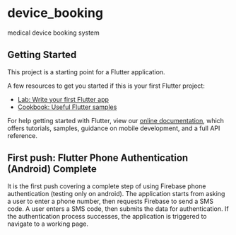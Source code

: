 # device_booking

medical device booking system

## Getting Started

This project is a starting point for a Flutter application.

A few resources to get you started if this is your first Flutter project:

- [Lab: Write your first Flutter app](https://flutter.dev/docs/get-started/codelab)
- [Cookbook: Useful Flutter samples](https://flutter.dev/docs/cookbook)

For help getting started with Flutter, view our
[online documentation](https://flutter.dev/docs), which offers tutorials,
samples, guidance on mobile development, and a full API reference.

## First push: Flutter Phone Authentication (Android) Complete
It is the first push covering a complete step of using Firebase phone authentication (testing only on android). The application starts from asking a user to enter a phone number, then requests Firebase to send a SMS code. A user enters a SMS code, then submits the data for authentication. If the authentication process successes, the application is triggered to navigate to a working page.  

